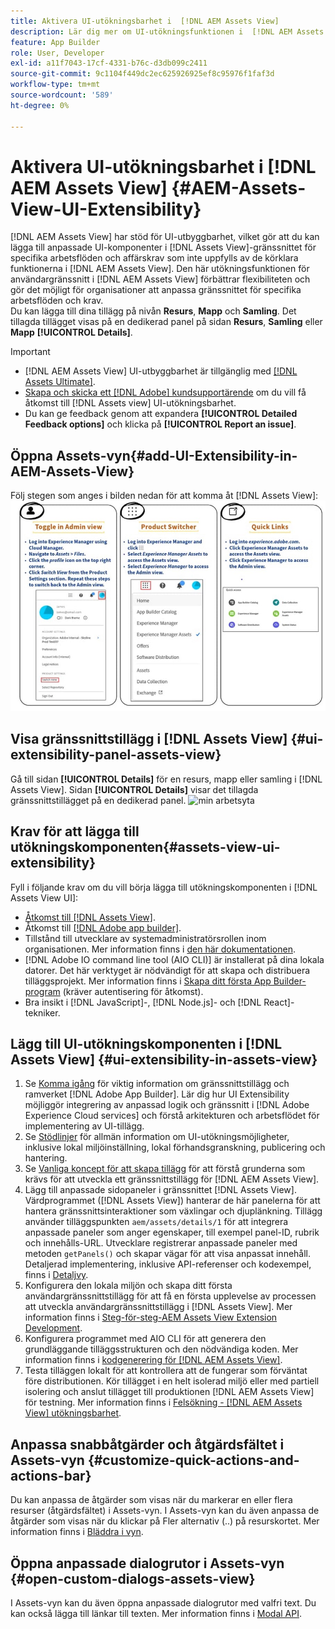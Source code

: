 ```yaml
---
title: Aktivera UI-utökningsbarhet i  [!DNL AEM Assets View]
description: Lär dig mer om UI-utökningsfunktionen i  [!DNL AEM Assets View]. [!DNL AEM Assets View] gränssnittet gör att du kan lägga till anpassade gränssnittskomponenter som uppfyller specifika affärsbehov.
feature: App Builder
role: User, Developer
exl-id: a11f7043-17cf-4331-b76c-d3db099c2411
source-git-commit: 9c1104f449dc2ec625926925ef8c95976f1faf3d
workflow-type: tm+mt
source-wordcount: '589'
ht-degree: 0%

---
```


# Aktivera UI-utökningsbarhet i [!DNL AEM Assets View] {#AEM-Assets-View-UI-Extensibility}

[!DNL AEM Assets View] har stöd för UI-utbyggbarhet, vilket gör att du kan lägga till anpassade UI-komponenter i [!DNL Assets View]-gränssnittet för specifika arbetsflöden och affärskrav som inte uppfylls av de körklara funktionerna i [!DNL AEM Assets View]. Den här utökningsfunktionen för användargränssnitt i [!DNL AEM Assets View] förbättrar flexibiliteten och gör det möjligt för organisationer att anpassa gränssnittet för specifika arbetsflöden och krav.\
Du kan lägga till dina tillägg på nivån **Resurs**, **Mapp** och **Samling**. Det tillagda tillägget visas på en dedikerad panel på sidan **Resurs**, **Samling** eller **Mapp** **[!UICONTROL Details]**.

>[!IMPORTANT]
>
> * [!DNL AEM Assets View] UI-utbyggbarhet är tillgänglig med [[!DNL Assets Ultimate]](/help/assets/assets-ultimate-overview.md).
> * [Skapa och skicka ett  [!DNL Adobe] kundsupportärende](https://helpx.adobe.com/se/enterprise/using/support-for-experience-cloud.html) om du vill få åtkomst till [!DNL Assets view] UI-utökningsbarhet.
> * Du kan ge feedback genom att expandera **[!UICONTROL Detailed Feedback options]** och klicka på **[!UICONTROL Report an issue]**.

## <a id="1"></a> Öppna Assets-vyn{#add-UI-Extensibility-in-AEM-Assets-View}

Följ stegen som anges i bilden nedan för att komma åt [!DNL Assets View]:
![ access-assets-view-ui ](/help/assets/assets/access-assets-view.jpg)

## Visa gränssnittstillägg i [!DNL Assets View] {#ui-extensibility-panel-assets-view}

Gå till sidan **[!UICONTROL Details]** för en resurs, mapp eller samling i [!DNL Assets View]. Sidan **[!UICONTROL Details]** visar det tillagda gränssnittstillägget på en dedikerad panel.
![min arbetsyta](/help/assets/assets/my-workspace-assets-view3.png)

## Krav för att lägga till utökningskomponenten{#assets-view-ui-extensibility}

Fyll i följande krav om du vill börja lägga till utökningskomponenten i [!DNL Assets View UI]:

* [Åtkomst till [!DNL Assets View]](#1).
* Åtkomst till [[!DNL Adobe app builder]](https://developer.adobe.com/app-builder/docs/overview/).
* Tillstånd till utvecklare av systemadministratörsrollen inom organisationen. Mer information finns i [den här dokumentationen](https://developer.adobe.com/uix/docs/guides/get-access/).
* [!DNL Adobe IO command line tool (AIO CLI)] är installerat på dina lokala datorer. Det här verktyget är nödvändigt för att skapa och distribuera tilläggsprojekt. Mer information finns i [Skapa ditt första App Builder-program](https://developer.adobe.com/app-builder/docs/get_started/app_builder_get_started/first-app#local-environment-set-up) (kräver autentisering för åtkomst).
* Bra insikt i [!DNL JavaScript]-, [!DNL Node.js]- och [!DNL React]-tekniker.

## Lägg till UI-utökningskomponenten i [!DNL Assets View] {#ui-extensibility-in-assets-view}

1. Se [Komma igång](https://developer.adobe.com/uix/docs/getting-started/) för viktig information om gränssnittstillägg och ramverket [!DNL Adobe App Builder]. Lär dig hur UI Extensibility möjliggör integrering av anpassad logik och gränssnitt i [!DNL Adobe Experience Cloud services] och förstå arkitekturen och arbetsflödet för implementering av UI-tillägg.
1. Se [Stödlinjer](https://developer.adobe.com/uix/docs/guides/) för allmän information om UI-utökningsmöjligheter, inklusive lokal miljöinställning, lokal förhandsgranskning, publicering och hantering.
1. Se [Vanliga koncept för att skapa tillägg](https://developer.adobe.com/uix/docs/services/aem-assets-view/api/commons/) för att förstå grunderna som krävs för att utveckla ett gränssnittstillägg för [!DNL AEM Assets View].
1. Lägg till anpassade sidopaneler i gränssnittet [!DNL Assets View]. Värdprogrammet ([!DNL Assets View]) hanterar de här panelerna för att hantera gränssnittsinteraktioner som växlingar och djuplänkning. Tillägg använder tilläggspunkten `aem/assets/details/1` för att integrera anpassade paneler som anger egenskaper, till exempel panel-ID, rubrik och innehålls-URL. Utvecklare registrerar anpassade paneler med metoden `getPanels()` och skapar vägar för att visa anpassat innehåll. Detaljerad implementering, inklusive API-referenser och kodexempel, finns i [Detaljvy](https://developer.adobe.com/uix/docs/services/aem-assets-view/api/details-view/).
1. Konfigurera den lokala miljön och skapa ditt första användargränssnittstillägg för att få en första upplevelse av processen att utveckla användargränssnittstillägg i [!DNL Assets View]. Mer information finns i [Steg-för-steg-AEM Assets View Extension Development](https://developer.adobe.com/uix/docs/services/aem-assets-view/extension-development/).
1. Konfigurera programmet med AIO CLI för att generera den grundläggande tilläggsstrukturen och den nödvändiga koden. Mer information finns i [kodgenerering för  [!DNL AEM Assets View]](https://developer.adobe.com/uix/docs/services/aem-assets-view/code-generation/).
1. Testa tilläggen lokalt för att kontrollera att de fungerar som förväntat före distributionen. Kör tillägget i en helt isolerad miljö eller med partiell isolering och anslut tillägget till produktionen [!DNL AEM Assets View] för testning. Mer information finns i [Felsökning - [!DNL AEM Assets View] utökningsbarhet](https://developer.adobe.com/uix/docs/services/aem-assets-view/debug/).

## Anpassa snabbåtgärder och åtgärdsfältet i Assets-vyn {#customize-quick-actions-and-actions-bar}

Du kan anpassa de åtgärder som visas när du markerar en eller flera resurser (åtgärdsfältet) i Assets-vyn. I Assets-vyn kan du även anpassa de åtgärder som visas när du klickar på Fler alternativ (..) på resurskortet. Mer information finns i [Bläddra i vyn](https://developer.adobe.com/uix/docs/services/aem-assets-view/api/browse-view/).

## Öppna anpassade dialogrutor i Assets-vyn {#open-custom-dialogs-assets-view}

I Assets-vyn kan du även öppna anpassade dialogrutor med valfri text. Du kan också lägga till länkar till texten. Mer information finns i [Modal API](https://developer.adobe.com/uix/docs/services/aem-assets-view/api/commons/#modal-api).
